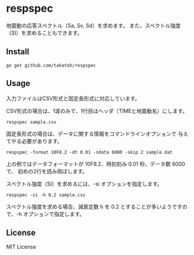 # respspec

地震動の応答スペクトル（Sa, Sv, Sd）を求めます。
また、スペクトル強度（SI）を求めることもできます。

## Install
```
go get github.com/takatoh/respspec
```

## Usage
入力ファイルはCSV形式と固定長形式に対応しています。

CSV形式の場合は、1波のみで、1行目はヘッダ（TIMEと地震動名）にします。

```
respspec sample.csv
```

固定長形式の場合は、データに関する情報をコマンドラインオプションで
与えてやる必要があります。

```
respspec -format 10F8.2 -dt 0.01 -ndata 6000 -skip 2 sample.dat
```

上の例ではデータフォーマットが 10F8.2、時刻刻み 0.01 秒、データ数 6000で、
初めの2行を読み飛ばします。

スペクトル強度（SI）を求めるには、-si オプションを指定します。

```
respspec -si -h 0.2 sample.csv
```

スペクトル強度を求める場合、減衰定数 h を 0.2 とすることが多いようですので、-h オプションで指定します。

## License
MIT License
